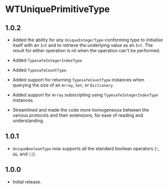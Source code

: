 # WTUniquePrimitiveType

## 1.0.2

- Added the ability for any `UniqueIntegerType`-conforming type to initialise itself with an `Int` and to retrieve the underlying value as an `Int`. The result for either operation is nil when the operation can't be performed.

- Added `TypesafeIntegerIndexType`.

- Added `TypesafeCountType`.

- Added support for returning `TypesafeCountType` instances when querying the size of an `Array`, `Set`, or `Dictionary`.

- Added support for `Array` subscripting using `TypesafeIntegerIndexType` instances.

- Streamlined and made the code more homogeneous between the various protocols and their extensions, for ease of reading and understanding.

## 1.0.1

- `UniqueBooleanType` now supports all the standard boolean operators (`!`, `&&`, and `||`).

## 1.0.0

- Initial release.
